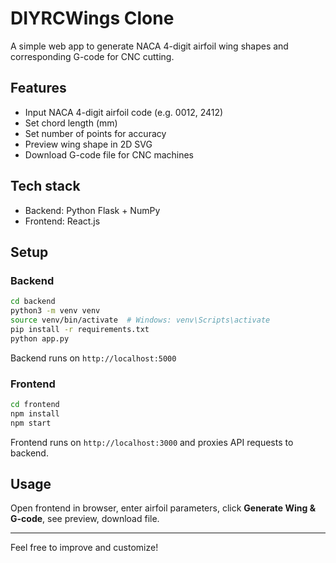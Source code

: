 # DIYRCWings Clone

A simple web app to generate NACA 4-digit airfoil wing shapes and corresponding G-code for CNC cutting.

## Features

- Input NACA 4-digit airfoil code (e.g. 0012, 2412)
- Set chord length (mm)
- Set number of points for accuracy
- Preview wing shape in 2D SVG
- Download G-code file for CNC machines

## Tech stack

- Backend: Python Flask + NumPy
- Frontend: React.js

## Setup

### Backend

```bash
cd backend
python3 -m venv venv
source venv/bin/activate  # Windows: venv\Scripts\activate
pip install -r requirements.txt
python app.py
```

Backend runs on `http://localhost:5000`

### Frontend

```bash
cd frontend
npm install
npm start
```

Frontend runs on `http://localhost:3000` and proxies API requests to backend.

## Usage

Open frontend in browser, enter airfoil parameters, click **Generate Wing & G-code**, see preview, download file.

---

Feel free to improve and customize!
